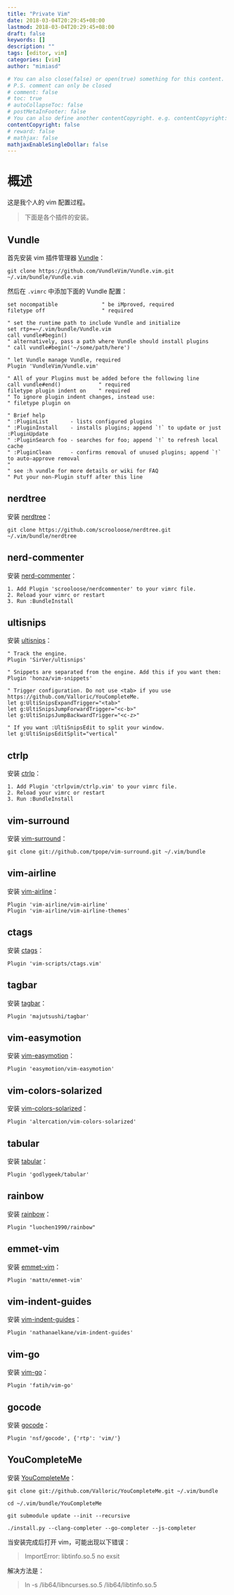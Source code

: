 ```yaml
---
title: "Private Vim"
date: 2018-03-04T20:29:45+08:00
lastmod: 2018-03-04T20:29:45+08:00
draft: false
keywords: []
description: ""
tags: [editor, vim]
categories: [vim]
author: "mimiasd"

# You can also close(false) or open(true) something for this content.
# P.S. comment can only be closed
# comment: false
# toc: true
# autoCollapseToc: false
# postMetaInFooter: false
# You can also define another contentCopyright. e.g. contentCopyright: "This is another copyright."
contentCopyright: false
# reward: false
# mathjax: false
mathjaxEnableSingleDollar: false
---
```


# 概述

 这是我个人的 vim 配置过程。

> 下面是各个插件的安装。

## Vundle

 首先安装 vim 插件管理器 [Vundle](https://github.com/VundleVim/Vundle.vim)：

```
git clone https://github.com/VundleVim/Vundle.vim.git ~/.vim/bundle/Vundle.vim
```

 然后在 `.vimrc` 中添加下面的 Vundle 配置：

```
set nocompatible              " be iMproved, required
filetype off                  " required

" set the runtime path to include Vundle and initialize
set rtp+=~/.vim/bundle/Vundle.vim
call vundle#begin()
" alternatively, pass a path where Vundle should install plugins
" call vundle#begin('~/some/path/here')

" let Vundle manage Vundle, required
Plugin 'VundleVim/Vundle.vim'

" All of your Plugins must be added before the following line
call vundle#end()            " required
filetype plugin indent on    " required
" To ignore plugin indent changes, instead use:
" filetype plugin on

" Brief help
" :PluginList       - lists configured plugins
" :PluginInstall    - installs plugins; append `!` to update or just :PluginUpdate
" :PluginSearch foo - searches for foo; append `!` to refresh local cache
" :PluginClean      - confirms removal of unused plugins; append `!` to auto-approve removal
"
" see :h vundle for more details or wiki for FAQ
" Put your non-Plugin stuff after this line
```

## nerdtree

 安装 [nerdtree](https://github.com/scrooloose/nerdtree)：

```
git clone https://github.com/scrooloose/nerdtree.git ~/.vim/bundle/nerdtree
``` 

## nerd-commenter

 安装 [nerd-commenter](https://github.com/scrooloose/nerdcommenter)：

```
1. Add Plugin 'scrooloose/nerdcommenter' to your vimrc file.
2. Reload your vimrc or restart
3. Run :BundleInstall
```

## ultisnips

 安装 [ultisnips](https://github.com/SirVer/ultisnips)：

```
" Track the engine.
Plugin 'SirVer/ultisnips'

" Snippets are separated from the engine. Add this if you want them:
Plugin 'honza/vim-snippets'

" Trigger configuration. Do not use <tab> if you use https://github.com/Valloric/YouCompleteMe.
let g:UltiSnipsExpandTrigger="<tab>"
let g:UltiSnipsJumpForwardTrigger="<c-b>"
let g:UltiSnipsJumpBackwardTrigger="<c-z>"

" If you want :UltiSnipsEdit to split your window.
let g:UltiSnipsEditSplit="vertical"
```

## ctrlp

 安装 [ctrlp](https://github.com/ctrlpvim/ctrlp.vim)：

```
1. Add Plugin 'ctrlpvim/ctrlp.vim' to your vimrc file.
2. Reload your vimrc or restart
3. Run :BundleInstall
```

## vim-surround

 安装 [vim-surround](https//github.com/tpope/vim-surround)：

```
git clone git://github.com/tpope/vim-surround.git ~/.vim/bundle
```

## vim-airline

 安装 [vim-airline](https://github.com/vim-airline/vim-airline)：

```
Plugin 'vim-airline/vim-airline'
Plugin 'vim-airline/vim-airline-themes'
```

## ctags

 安装 [ctags](https://github.com/vim-scripts/ctags.vim)：

```
Plugin 'vim-scripts/ctags.vim'
```

## tagbar

 安装 [tagbar](https://github.com/majutsushi/tagbar)：

```
Plugin 'majutsushi/tagbar'
```

## vim-easymotion

 安装 [vim-easymotion](https://github.com/easymotion/vim-easymotion)：

```
Plugin 'easymotion/vim-easymotion'
```

## vim-colors-solarized

 安装 [vim-colors-solarized](https://github.com/altercation/vim-colors-solarized)：

```
Plugin 'altercation/vim-colors-solarized'
```

## tabular

 安装 [tabular](https://github.com/godlygeek/tabular)：

```
Plugin 'godlygeek/tabular'
```

## rainbow

 安装 [rainbow](https://github.com/luochen1990/rainbow)：

```
Plugin "luochen1990/rainbow"
```

## emmet-vim

 安装 [emmet-vim](https://github.com/mattn/emmet-vim)：

```
Plugin 'mattn/emmet-vim'
```

## vim-indent-guides

 安装 [vim-indent-guides](https://github.com/nathanaelkane/vim-indent-guides)：

```
Plugin 'nathanaelkane/vim-indent-guides'
```

## vim-go

 安装 [vim-go](https://github.com/fatih/vim-go)：

```
Plugin 'fatih/vim-go'
```

## gocode

 安装 [gocode](https://github.com/nsf/gocode)：

```
Plugin 'nsf/gocode', {'rtp': 'vim/'}
```

## YouCompleteMe

 安装 [YouCompleteMe](https://github.com/Valloric/YouCompleteMe)：

```
git clone git://github.com/Valloric/YouCompleteMe.git ~/.vim/bundle

cd ~/.vim/bundle/YouCompleteMe

git submodule update --init --recursive 

./install.py --clang-completer --go-completer --js-completer
```

 当安装完成后打开 vim，可能出现以下错误：

> ImportError: libtinfo.so.5 no exsit

 解决方法是：

> ln -s /lib64/libncurses.so.5 /lib64/libtinfo.so.5
